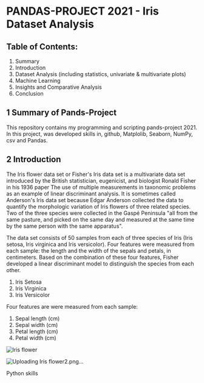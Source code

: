 # PANDAS-PROJECT 2021 - Iris Dataset Analysis




## Table of Contents:
1. Summary
2. Introduction
3. Dataset Analysis (including statistics, univariate & multivariate plots)
4. Machine Learning
5. Insights and Comparative Analysis
6. Conclusion

## 1 Summary of Pands-Project
<p>This repository contains my programming and scripting pands-project 2021. In this project, was developed skills in, github, Matplolib, Seaborn, NumPy, csv and Pandas.</p>

## 2 Introduction
<p>The Iris flower data set or Fisher's Iris data set is a multivariate data set introduced by the British statistician, eugenicist, and biologist Ronald Fisher in his 1936 paper The use of multiple measurements in taxonomic problems as an example of linear discriminant analysis. It is sometimes called Anderson's Iris data set because Edgar Anderson collected the data to quantify the morphologic variation of Iris flowers of three related species. Two of the three species were collected in the Gaspé Peninsula "all from the same pasture, and picked on the same day and measured at the same time by the same person with the same apparatus".

The data set consists of 50 samples from each of three species of Iris (Iris setosa, Iris virginica and Iris versicolor). Four features were measured from each sample: the length and the width of the sepals and petals, in centimeters. Based on the combination of these four features, Fisher developed a linear discriminant model to distinguish the species from each other.</p>

1. Iris Setosa
2. Iris Virginica
3. Iris Versicolor

Four features are were measured from each sample:

1. Sepal length (cm)
2. Sepal width (cm)
3. Petal length (cm)
4. Petal width (cm)

![Iris flower](https://user-images.githubusercontent.com/77755223/115158575-bbb20500-a086-11eb-877d-059237278e12.png)

![Uploading Iris flower2.png…]()


<p>Python skills</p>

